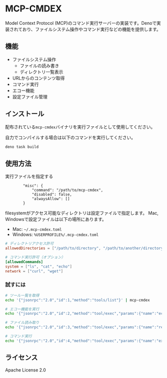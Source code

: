 # MCP-CMDEX

Model Context Protocol (MCP)のコマンド実行サーバーの実装です。Denoで実装されており、ファイルシステム操作やコマンド実行などの機能を提供します。

## 機能

* ファイルシステム操作
  * ファイルの読み書き
  * ディレクトリ一覧表示
* URLからのコンテンツ取得
* コマンド実行
* エコー機能
* 設定ファイル管理

## インストール

配布されている`mcp-cmdex`バイナリを実行ファイルとして使用してください。

自力でコンパイルする場合は以下のコマンドを実行してください。

```bash
deno task build
```

## 使用方法

実行ファイルを指定する

```
		"misc": {
			"command": "/path/to/mcp-cmdex",
			"disabled": false,
			"alwaysAllow": []
		}
```

filesystemがアクセス可能なディレクトリは設定ファイルで指定します。
Mac, Windowsで設定ファイルは以下の場所にあります。

* Mac: `~/.mcp-cmdex.toml`
* Windows: `%USERPROFILE%/.mcp-cmdex.toml`

```toml
# ディレクトリアクセス許可
allowedDirectories = ["/path/to/directory", "/path/to/another/directory"]

# コマンド実行許可（オプション）
[allowedCommands]
system = ["ls", "cat", "echo"]
network = ["curl", "wget"]
```

### 試すには

```bash
# ツール一覧を取得
echo '{"jsonrpc":"2.0","id":1,"method":"tools/list"}' | mcp-cmdex

# エコー機能を実行
echo '{"jsonrpc":"2.0","id":2,"method":"tool/exec","params":{"name":"echo","arguments":{"text":"Hello, World!"}}}' | mcp-cmdex

# ファイル読み取り
echo '{"jsonrpc":"2.0","id":3,"method":"tool/exec","params":{"name":"read_file","arguments":{"path":"/path/to/file"}}}' | mcp-cmdex

# コマンド実行
echo '{"jsonrpc":"2.0","id":4,"method":"tool/exec","params":{"name":"execute_command","arguments":{"command":"ls -l"}}}' | mcp-cmdex
```

## ライセンス

Apache License 2.0